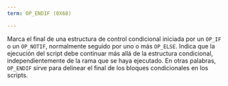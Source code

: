 ```yaml
---
term: OP_ENDIF (0X68)

---
```

Marca el final de una estructura de control condicional iniciada por un `OP_IF` o un `OP_NOTIF`, normalmente seguido por uno o más `OP_ELSE`. Indica que la ejecución del script debe continuar más allá de la estructura condicional, independientemente de la rama que se haya ejecutado. En otras palabras, `OP_ENDIF` sirve para delinear el final de los bloques condicionales en los scripts.
